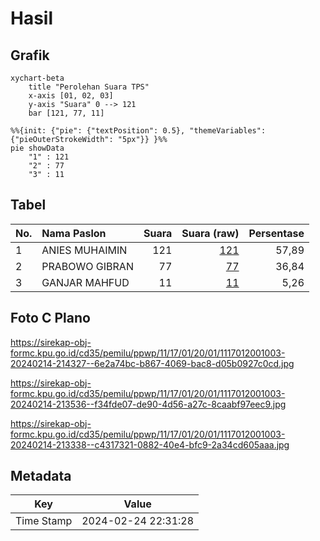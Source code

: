 # Hasil

## Grafik

```mermaid
xychart-beta
    title "Perolehan Suara TPS"
    x-axis [01, 02, 03]
    y-axis "Suara" 0 --> 121
    bar [121, 77, 11]
```

```mermaid
%%{init: {"pie": {"textPosition": 0.5}, "themeVariables": {"pieOuterStrokeWidth": "5px"}} }%%
pie showData
    "1" : 121
    "2" : 77
    "3" : 11
```

## Tabel

| No. | Nama Paslon    | Suara | Suara (raw) | Persentase |
|:--- |:-------------- | -----:| -----------:| ----------:|
| 1   | ANIES MUHAIMIN | 121   | [121][p-1]  | 57,89      |
| 2   | PRABOWO GIBRAN | 77    | [77][p-2]   | 36,84      |
| 3   | GANJAR MAHFUD  | 11    | [11][p-3]   | 5,26       |


[p-1]: https://github.com/gigit-pemilu/pemilu-2024-11-aceh/blob/main/pilpres/hitung-suara/sub/11-aceh/sub/17-bener-meriah/sub/01-pintu-rime-gayo/sub/2001-blang-rakal/sub/003-tps/sub/paslon-1.txt
[p-2]: https://github.com/gigit-pemilu/pemilu-2024-11-aceh/blob/main/pilpres/hitung-suara/sub/11-aceh/sub/17-bener-meriah/sub/01-pintu-rime-gayo/sub/2001-blang-rakal/sub/003-tps/sub/paslon-2.txt
[p-3]: https://github.com/gigit-pemilu/pemilu-2024-11-aceh/blob/main/pilpres/hitung-suara/sub/11-aceh/sub/17-bener-meriah/sub/01-pintu-rime-gayo/sub/2001-blang-rakal/sub/003-tps/sub/paslon-3.txt

## Foto C Plano

https://sirekap-obj-formc.kpu.go.id/cd35/pemilu/ppwp/11/17/01/20/01/1117012001003-20240214-214327--6e2a74bc-b867-4069-bac8-d05b0927c0cd.jpg

https://sirekap-obj-formc.kpu.go.id/cd35/pemilu/ppwp/11/17/01/20/01/1117012001003-20240214-213536--f34fde07-de90-4d56-a27c-8caabf97eec9.jpg

https://sirekap-obj-formc.kpu.go.id/cd35/pemilu/ppwp/11/17/01/20/01/1117012001003-20240214-213338--c4317321-0882-40e4-bfc9-2a34cd605aaa.jpg


## Metadata

| Key        | Value               |
| ---------- | ------------------- |
| Time Stamp | 2024-02-24 22:31:28 |



